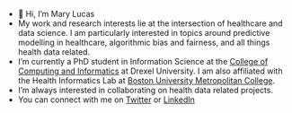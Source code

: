- 👋 Hi, I’m Mary Lucas
- My work and research interests lie at the intersection of healthcare and data science.  I am particularly interested in topics around predictive modelling in healthcare, algorithmic bias and fairness, and all things health data related.
- I’m currently a PhD student in Information Science at the [College of Computing and Informatics](https://drexel.edu/cci/) at Drexel University. I am also affiliated with the Health Informatics Lab at [Boston University Metropolitan College](https://www.bu.edu/met/).
- I’m always interested in collaborating on health data related projects.
- You can connect with me on [Twitter](https://twitter.com/mary_m_lucas) or [LinkedIn](https://www.linkedin.com/in/marymlucas/)

<!---
marymlucas/marymlucas is a ✨ special ✨ repository because its `README.md` (this file) appears on your GitHub profile.
You can click the Preview link to take a look at your changes.
--->
